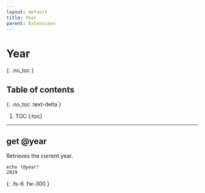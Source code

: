 ```yaml
---
layout: default
title: Year
parent: Extensions
---
```


# Year
{: .no_toc }

## Table of contents
{: .no_toc .text-delta }

1. TOC
{:toc}

---

## get @year
Retrieves the current year.

```batch
echo !@year!
2019
```

{: .fs-6 .fw-300 }
